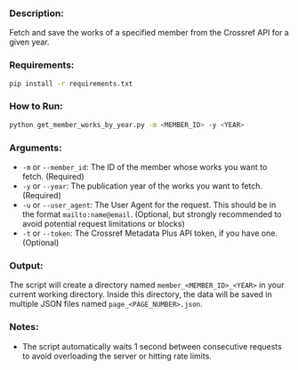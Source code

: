 ### Description:
Fetch and save the works of a specified member from the Crossref API for a given year.


### Requirements:
   ```bash
   pip install -r requirements.txt
   ```

### How to Run:
   ```bash
   python get_member_works_by_year.py -m <MEMBER_ID> -y <YEAR>
   ```

### Arguments:

- `-m` or `--member_id`: The ID of the member whose works you want to fetch. (Required)
- `-y` or `--year`: The publication year of the works you want to fetch. (Required)
- `-u` or `--user_agent`: The User Agent for the request. This should be in the format `mailto:name@email`. (Optional, but strongly recommended to avoid potential request limitations or blocks)
- `-t` or `--token`: The Crossref Metadata Plus API token, if you have one. (Optional)

### Output:
The script will create a directory named `member_<MEMBER_ID>_<YEAR>` in your current working directory. Inside this directory, the data will be saved in multiple JSON files named `page_<PAGE_NUMBER>.json`.

### Notes:
- The script automatically waits 1 second between consecutive requests to avoid overloading the server or hitting rate limits.
